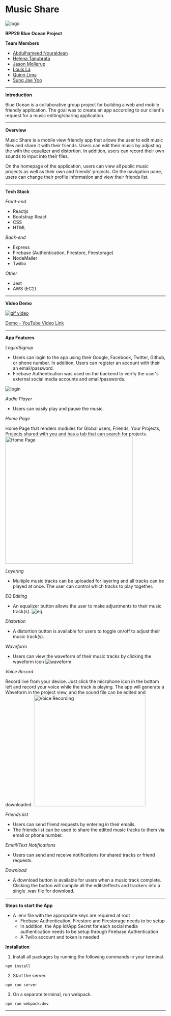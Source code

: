 # Music Share
![logo](https://drive.google.com/uc?export=view&id=1qCFn0zSNdOogfUSno84p2bxl81hIgKAR)

**RPP29 Blue Ocean Project**

**Team Members**

* [Abdulhameed Nouraldean](https://github.com/a-nouraldean)
* [Helena Tanubrata](https://github.com/heltan)
* [Jason Mollerup](https://github.com/Jason-Mollerup)
* [Louis La](https://github.com/Louis-La)
* [Quinn Lima](https://github.com/quinn-lima)
* [Sung Jae Yoo](https://github.com/jajh90)
---

**Introduction**

Blue Ocean is a collaborative group project for building a web and mobile friendly application. The goal was to create an app according to our client's request for a music editing/sharing application.

---

**Overview**

Music Share is a mobile view friendly app that allows the user to edit music files and share it with their friends. Users can edit their music by adjusting the with the equalizer and distortion. In addition, users can record their own sounds to input into their files.

On the homepage of the application, users can view all public music projects as well as their own and friends' projects. On the navigation pane, users can change their profile information and view their friends list.

---

**Tech Stack**

*Front-end*
* Reactjs
* Bootstrap React
* CSS
* HTML

*Back-end*
* Express
* Firebase (Authentication, Firestore, Firestorage)
* NodeMailer
* Twillio

*Other*
* Jest
* AWS (EC2)

---

**Video Demo**

[![gif video](https://media2.giphy.com/media/Ah8JWdtipJAaUeESTq/giphy.gif)](https://www.youtube.com/watch?v=-A1HHzpb7sg)


[Demo - YouTube Video Link](https://www.youtube.com/watch?v=-A1HHzpb7sg)

---

**App Features**

*Login/Signup*
- Users can login to the app using their Google, Facebook, Twitter, Github, or phone number. In addition, Users can register an account with their an email/password.
- Firebase Authentication was used on the backend to verify the user's external social media accounts and email/passwords.

![login](https://drive.google.com/uc?export=view&id=1dPP7s2i6w_XiC5KURTndo2HbT0ADwYC5)

*Audio Player*
- Users can easily play and pause the music.

*Home Page*

Home Page that renders modules for Global users, Friends, Your Projects, Projects shared with you and has a tab that can search for projects. 
<img width="400" alt="Home Page" src="https://user-images.githubusercontent.com/75652493/145886688-5dd942b7-8bb5-4eac-874e-86b957ca6f14.png">

*Layering*
- Multiple music tracks can be uploaded for layering and all tracks can be played at once. The user can control which tracks to play together.

*EQ Editing*
- An equalizer button allows the user to make adjustments to their music track(s).
![eq](https://drive.google.com/uc?export=view&id=1Yxf6PRCLmCAYIG-Cd5V05kaD0Y-4SsnH)

*Distortion*
- A distortion button is available for users to toggle on/off to adjust their music track(s).

*Waveform*
- Users can view the waveform of their music tracks by clicking the waveform icon
![waveform](https://drive.google.com/uc?export=view&id=1uesaR4rVDe-RnASf1Au8fisFkvD89M2U)

*Voice Record*

Record live from your device. Just click the micrphone icon in the bottom left and record your voice while the track is playing. The app will generate a Waveform in the project view, and the sound file can be edited and downloaded.
<img width="350" alt="Voice Recording" src="https://user-images.githubusercontent.com/75652493/145886741-2b4279e9-bd1b-42b6-b508-264648f93a88.png">


*Friends list*
- Users can send friend requests by entering in their emails.
- The friends list can be used to share the edited music tracks to them via email or phone number.

*Email/Text Notifications*
- Users can send and receive notifications for shared tracks or friend requests.

*Download*
- A download button is available for users when a music track complete. Clicking the button will compile all the edits/effects and trackers into a single .wav file for download.

---

**Steps to start the App**

* A .env file with the appropriate keys are required at root
  * Firebase Authentication, Firestore and Firestorage needs to be setup
  * In addition, the App Id/App Secret for each social media authentication needs to be setup through Firebase Authentication
  * A Twilio account and token is needed

**Installation**

1) Install all packages by running the following commands in your terminal.
```
npm install
```
2) Start the server.
```
npm run server
```
3) On a separate terminal, run webpack.
```
npm run webpack:dev
```

---
